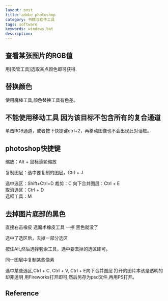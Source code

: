 ```yaml
---
layout: post
title: adobe photoshop
category: 书籍与软件工具
tags: software
keywords: windows,bat
description: 
---
```


## 查看某张图片的RGB值

用[吸管工具]选取某点颜色即可获得.

## 替换颜色

使用魔棒工具,颜色替换工具有色差。

## 不能使用移动工具 因为该目标不包含所有的复合通道

单击RGB通道，或者按下快捷键ctrl+2，再移动图像也不会出现此对话框。

## photoshop快捷键 

缩放：Alt + 鼠标滚轮缩放
     
复制图层：选中要复制的图层，Ctrl + J

选中选区：Shift+Ctrl+D
裁剪：C
向下合并图层：Ctrl + E\
取消选区：Ctrl + D\
选框工具：M

## 去掉图片底部的黑色 

直接右击橡皮 选魔术橡皮工具 一擦 黑色就没了

选中了选区后，去掉一部分选区

按住Alt,然后选择套索工具，选中要去掉的选区即可。

同一图层中复制某些像素

选中某些选区,Ctrl + C, Ctrl + V, Ctrl + E向下合并图层
打开的图片本该是透明的却非透明
用Fireworks打开即可,然后另存为psd文件,再用PS打开。


## Reference



